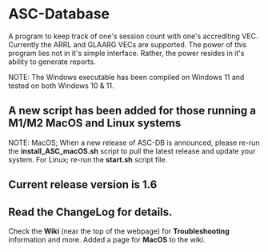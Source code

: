 # ASC-Database

A program to keep track of one's session count with one's accrediting VEC. Currently the ARRL and GLAARG VECs are supported. The power of this program lies not in it's simple interface. Rather, the power resides in it's ability to generate reports.

NOTE: The Windows executable has been compiled on Windows 11 and tested on both Windows 10 & 11.

## A new script has been added for those running a M1/M2 MacOS and Linux systems

NOTE: MacOS; When a new release of ASC-DB is announced, please re-run the **install_ASC_macOS.sh** 
script to pull the latest release and update your system. For Linux; re-run the **start.sh** script file.

## Current release version is 1.6

## Read the ChangeLog for details.

Check the **Wiki** (near the top of the webpage) for **Troubleshooting** information and more. Added a page for **MacOS** to the wiki.